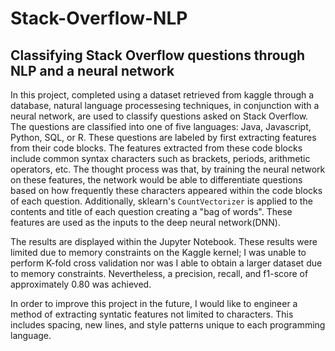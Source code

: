 # Stack-Overflow-NLP
## Classifying Stack Overflow questions through NLP and a neural network

In this project, completed using a dataset retrieved from kaggle through a database, natural language processesing techniques, in conjunction with a neural network, are used to classify questions asked on Stack Overflow. The questions are classified into one of five languages: Java, Javascript, Python, SQL, or R. These questions are labeled by first extracting features from their code blocks. The features extracted from these code blocks include common syntax characters such as brackets, periods, arithmetic operators, etc. The thought process was that, by training the neural network on these features, the network would be able to differentiate questions based on how frequently these characters appeared within the code blocks of each question. Additionally, sklearn's `CountVectorizer` is applied to the contents and title of each question creating a "bag of words". These features are used as the inputs to the deep neural network(DNN). 

The results are displayed within the Jupyter Notebook. These results were limited due to memory constraints on the Kaggle kernel; I was unable to perform K-fold cross validation nor was I able to obtain a larger dataset due to memory constraints. Nevertheless, a precision, recall, and f1-score of approximately 0.80 was achieved. 

In order to improve this project in the future, I would like to engineer a method of extracting syntatic features not limited to characters. This includes spacing, new lines, and style patterns unique to each programming language.



